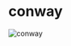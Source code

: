 # conway
![conway](https://user-images.githubusercontent.com/42450812/112010210-ba73d380-8aec-11eb-8201-58d2883e556e.gif)
